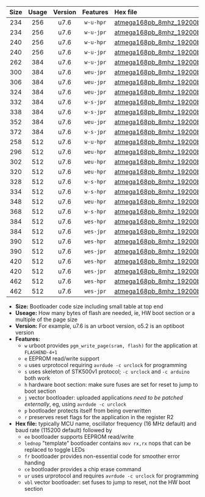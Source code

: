 |Size|Usage|Version|Features|Hex file|
|:-:|:-:|:-:|:-:|:--|
|234|256|u7.6|`w-u-hpr`|[atmega168pb_8mhz_19200bps_ur.hex](https://raw.githubusercontent.com/stefanrueger/urboot/main//atmega168pb_8mhz_19200bps_ur.hex)|
|234|256|u7.6|`w-u-jpr`|[atmega168pb_8mhz_19200bps_ur_vbl.hex](https://raw.githubusercontent.com/stefanrueger/urboot/main//atmega168pb_8mhz_19200bps_ur_vbl.hex)|
|240|256|u7.6|`w-u-hpr`|[atmega168pb_8mhz_19200bps_lednop_ur.hex](https://raw.githubusercontent.com/stefanrueger/urboot/main//atmega168pb_8mhz_19200bps_lednop_ur.hex)|
|240|256|u7.6|`w-u-jpr`|[atmega168pb_8mhz_19200bps_lednop_ur_vbl.hex](https://raw.githubusercontent.com/stefanrueger/urboot/main//atmega168pb_8mhz_19200bps_lednop_ur_vbl.hex)|
|262|384|u7.6|`w-u-jpr`|[atmega168pb_8mhz_19200bps_lednop_fr_ur_vbl.hex](https://raw.githubusercontent.com/stefanrueger/urboot/main//atmega168pb_8mhz_19200bps_lednop_fr_ur_vbl.hex)|
|300|384|u7.6|`weu-jpr`|[atmega168pb_8mhz_19200bps_ee_ur_vbl.hex](https://raw.githubusercontent.com/stefanrueger/urboot/main//atmega168pb_8mhz_19200bps_ee_ur_vbl.hex)|
|306|384|u7.6|`weu-jpr`|[atmega168pb_8mhz_19200bps_ee_lednop_ur_vbl.hex](https://raw.githubusercontent.com/stefanrueger/urboot/main//atmega168pb_8mhz_19200bps_ee_lednop_ur_vbl.hex)|
|324|384|u7.6|`weu-jpr`|[atmega168pb_8mhz_19200bps_ee_lednop_fr_ur_vbl.hex](https://raw.githubusercontent.com/stefanrueger/urboot/main//atmega168pb_8mhz_19200bps_ee_lednop_fr_ur_vbl.hex)|
|332|384|u7.6|`w-s-jpr`|[atmega168pb_8mhz_19200bps_vbl.hex](https://raw.githubusercontent.com/stefanrueger/urboot/main//atmega168pb_8mhz_19200bps_vbl.hex)|
|338|384|u7.6|`w-s-jpr`|[atmega168pb_8mhz_19200bps_lednop_vbl.hex](https://raw.githubusercontent.com/stefanrueger/urboot/main//atmega168pb_8mhz_19200bps_lednop_vbl.hex)|
|352|384|u7.6|`weu-jpr`|[atmega168pb_8mhz_19200bps_ee_lednop_fr_ce_ur_vbl.hex](https://raw.githubusercontent.com/stefanrueger/urboot/main//atmega168pb_8mhz_19200bps_ee_lednop_fr_ce_ur_vbl.hex)|
|372|384|u7.6|`w-s-jpr`|[atmega168pb_8mhz_19200bps_lednop_fr_vbl.hex](https://raw.githubusercontent.com/stefanrueger/urboot/main//atmega168pb_8mhz_19200bps_lednop_fr_vbl.hex)|
|258|512|u7.6|`w-u-hpr`|[atmega168pb_8mhz_19200bps_lednop_fr_ur.hex](https://raw.githubusercontent.com/stefanrueger/urboot/main//atmega168pb_8mhz_19200bps_lednop_fr_ur.hex)|
|296|512|u7.6|`weu-hpr`|[atmega168pb_8mhz_19200bps_ee_ur.hex](https://raw.githubusercontent.com/stefanrueger/urboot/main//atmega168pb_8mhz_19200bps_ee_ur.hex)|
|302|512|u7.6|`weu-hpr`|[atmega168pb_8mhz_19200bps_ee_lednop_ur.hex](https://raw.githubusercontent.com/stefanrueger/urboot/main//atmega168pb_8mhz_19200bps_ee_lednop_ur.hex)|
|320|512|u7.6|`weu-hpr`|[atmega168pb_8mhz_19200bps_ee_lednop_fr_ur.hex](https://raw.githubusercontent.com/stefanrueger/urboot/main//atmega168pb_8mhz_19200bps_ee_lednop_fr_ur.hex)|
|328|512|u7.6|`w-s-hpr`|[atmega168pb_8mhz_19200bps.hex](https://raw.githubusercontent.com/stefanrueger/urboot/main//atmega168pb_8mhz_19200bps.hex)|
|334|512|u7.6|`w-s-hpr`|[atmega168pb_8mhz_19200bps_lednop.hex](https://raw.githubusercontent.com/stefanrueger/urboot/main//atmega168pb_8mhz_19200bps_lednop.hex)|
|348|512|u7.6|`weu-hpr`|[atmega168pb_8mhz_19200bps_ee_lednop_fr_ce_ur.hex](https://raw.githubusercontent.com/stefanrueger/urboot/main//atmega168pb_8mhz_19200bps_ee_lednop_fr_ce_ur.hex)|
|368|512|u7.6|`w-s-hpr`|[atmega168pb_8mhz_19200bps_lednop_fr.hex](https://raw.githubusercontent.com/stefanrueger/urboot/main//atmega168pb_8mhz_19200bps_lednop_fr.hex)|
|384|512|u7.6|`wes-hpr`|[atmega168pb_8mhz_19200bps_ee.hex](https://raw.githubusercontent.com/stefanrueger/urboot/main//atmega168pb_8mhz_19200bps_ee.hex)|
|384|512|u7.6|`wes-jpr`|[atmega168pb_8mhz_19200bps_ee_vbl.hex](https://raw.githubusercontent.com/stefanrueger/urboot/main//atmega168pb_8mhz_19200bps_ee_vbl.hex)|
|390|512|u7.6|`wes-hpr`|[atmega168pb_8mhz_19200bps_ee_lednop.hex](https://raw.githubusercontent.com/stefanrueger/urboot/main//atmega168pb_8mhz_19200bps_ee_lednop.hex)|
|390|512|u7.6|`wes-jpr`|[atmega168pb_8mhz_19200bps_ee_lednop_vbl.hex](https://raw.githubusercontent.com/stefanrueger/urboot/main//atmega168pb_8mhz_19200bps_ee_lednop_vbl.hex)|
|420|512|u7.6|`wes-hpr`|[atmega168pb_8mhz_19200bps_ee_lednop_fr.hex](https://raw.githubusercontent.com/stefanrueger/urboot/main//atmega168pb_8mhz_19200bps_ee_lednop_fr.hex)|
|420|512|u7.6|`wes-jpr`|[atmega168pb_8mhz_19200bps_ee_lednop_fr_vbl.hex](https://raw.githubusercontent.com/stefanrueger/urboot/main//atmega168pb_8mhz_19200bps_ee_lednop_fr_vbl.hex)|
|462|512|u7.6|`wes-hpr`|[atmega168pb_8mhz_19200bps_ee_lednop_fr_ce.hex](https://raw.githubusercontent.com/stefanrueger/urboot/main//atmega168pb_8mhz_19200bps_ee_lednop_fr_ce.hex)|
|462|512|u7.6|`wes-jpr`|[atmega168pb_8mhz_19200bps_ee_lednop_fr_ce_vbl.hex](https://raw.githubusercontent.com/stefanrueger/urboot/main//atmega168pb_8mhz_19200bps_ee_lednop_fr_ce_vbl.hex)|

- **Size:** Bootloader code size including small table at top end
- **Useage:** How many bytes of flash are needed, ie, HW boot section or a multiple of the page size
- **Version:** For example, u7.6 is an urboot version, o5.2 is an optiboot version
- **Features:**
  + `w` urboot provides `pgm_write_page(sram, flash)` for the application at `FLASHEND-4+1`
  + `e` EEPROM read/write support
  + `u` uses urprotocol requiring `avrdude -c urclock` for programming
  + `s` uses skeleton of STK500v1 protocol; `-c urclock` and `-c arduino` both work
  + `h` hardware boot section: make sure fuses are set for reset to jump to boot section
  + `j` vector bootloader: uploaded applications *need to be patched externally*, eg, using `avrdude -c urclock`
  + `p` bootloader protects itself from being overwritten
  + `r` preserves reset flags for the application in the register R2
- **Hex file:** typically MCU name, oscillator frequency (16 MHz default) and baud rate (115200 default) followed by
  + `ee` bootloader supports EEPROM read/write
  + `lednop` "template" bootloader contains `mov rx,rx` nops that can be replaced to toggle LEDs
  + `fr` bootloader provides non-essential code for smoother error handing
  + `ce` bootloader provides a chip erase command
  + `ur` uses urprotocol and requires `avrdude -c urclock` for programming
  + `vbl` vector bootloader: set fuses to jump to reset, not the HW boot section
